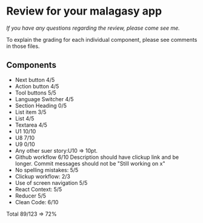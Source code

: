 # Review for your malagasy app

_If you have any questions regarding the review, please come see me._

To explain the grading for each individual component, please see comments in those files.

## Components

- Next button 4/5
- Action button 4/5
- Tool buttons 5/5
- Language Switcher 4/5
- Section Heading 0/5
- List item 3/5
- List 4/5 
- Textarea 4/5
- U1 10/10 
- U8 7/10 
- U9 0/10 
- Any other suer story:U10 => 10pt.
- Github workflow 6/10 Description should have clickup link and be longer. Commit messages should not be "Still working on x"
- No spelling mistakes: 5/5
- Clickup workflow: 2/3 
- Use of screen navigation 5/5
- React Context: 5/5
- Reducer 5/5
- Clean Code: 6/10

Total 89/123 => 72%   




